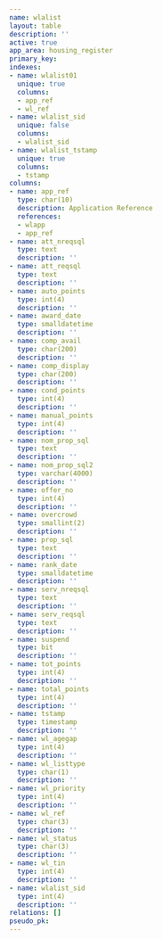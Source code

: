 ```yaml
---
name: wlalist
layout: table
description: ''
active: true
app_area: housing_register
primary_key: 
indexes:
- name: wlalist01
  unique: true
  columns:
  - app_ref
  - wl_ref
- name: wlalist_sid
  unique: false
  columns:
  - wlalist_sid
- name: wlalist_tstamp
  unique: true
  columns:
  - tstamp
columns:
- name: app_ref
  type: char(10)
  description: Application Reference
  references:
  - wlapp
  - app_ref
- name: att_nreqsql
  type: text
  description: ''
- name: att_reqsql
  type: text
  description: ''
- name: auto_points
  type: int(4)
  description: ''
- name: award_date
  type: smalldatetime
  description: ''
- name: comp_avail
  type: char(200)
  description: ''
- name: comp_display
  type: char(200)
  description: ''
- name: cond_points
  type: int(4)
  description: ''
- name: manual_points
  type: int(4)
  description: ''
- name: nom_prop_sql
  type: text
  description: ''
- name: nom_prop_sql2
  type: varchar(4000)
  description: ''
- name: offer_no
  type: int(4)
  description: ''
- name: overcrowd
  type: smallint(2)
  description: ''
- name: prop_sql
  type: text
  description: ''
- name: rank_date
  type: smalldatetime
  description: ''
- name: serv_nreqsql
  type: text
  description: ''
- name: serv_reqsql
  type: text
  description: ''
- name: suspend
  type: bit
  description: ''
- name: tot_points
  type: int(4)
  description: ''
- name: total_points
  type: int(4)
  description: ''
- name: tstamp
  type: timestamp
  description: ''
- name: wl_agegap
  type: int(4)
  description: ''
- name: wl_listtype
  type: char(1)
  description: ''
- name: wl_priority
  type: int(4)
  description: ''
- name: wl_ref
  type: char(3)
  description: ''
- name: wl_status
  type: char(3)
  description: ''
- name: wl_tin
  type: int(4)
  description: ''
- name: wlalist_sid
  type: int(4)
  description: ''
relations: []
pseudo_pk: 
---
```


